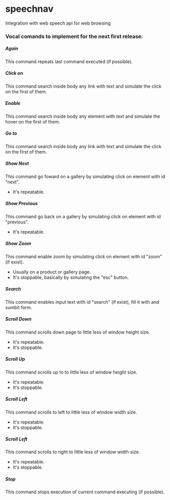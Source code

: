 speechnav
=====================


Integration with web speech api for web browsing




### Vocal comands to implement for the next first release:

##### Again
This command repeats last command executed (if possible).

##### Click on <anyword>
This command search inside body any link with text <anyword> and simulate the click on the first of them.

##### Enable <anyword>
This command search inside body any element with text <anyword> and simulate the hover on the first of them.

##### Go to <anyword>
This command search inside body any link with text <anyword> and simulate the click on the first of them.

##### Show Next
This command go foward on a gallery by simulating click on element with id "next".
- It's repeatable. 

##### Show Previous
This command go back on a gallery by simulating click on element with id "previous".
- It's repeatable.

##### Show Zoom
This command enable zoom by simulating click on element with id "zoom" (if exist).
- Usually on a product or gallery page.
- It's stoppable, basically by simulating the "esc" button.

##### Search <anyword>
This command enables input text with id "search" (if exist), fill it with <anyword> and sumbit form.

##### Scroll Down
This command scrolls down page to little less of window height size.
- It's repeatable. 
- It's stoppable.

##### Scroll Up
This command scrolls up to to little less of window height size.
- It's repeatable. 
- It's stoppable.

##### Scroll Left
This command scrolls to left to little less of window width size.
- It's repeatable. 
- It's stoppable.

##### Scroll Left
This command scrolls to right to little less of window width size.
- It's repeatable. 
- It's stoppable.

##### Stop
This command stops execution of current command executing (if possible).



